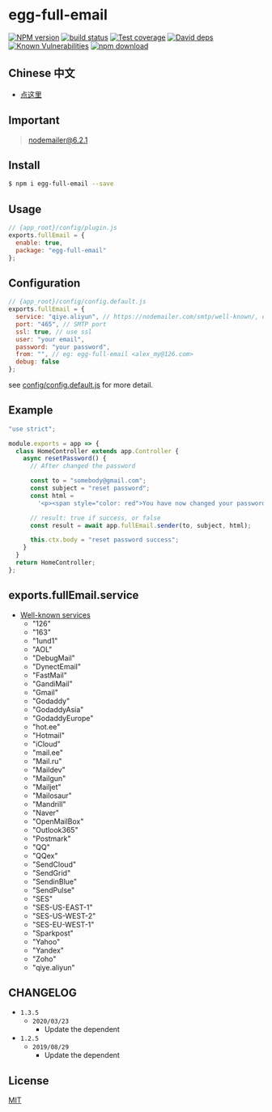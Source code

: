 # egg-full-email

[![NPM version][npm-image]][npm-url]
[![build status][travis-image]][travis-url]
[![Test coverage][codecov-image]][codecov-url]
[![David deps][david-image]][david-url]
[![Known Vulnerabilities][snyk-image]][snyk-url]
[![npm download][download-image]][download-url]

[npm-image]: https://img.shields.io/npm/v/egg-full-email.svg?style=flat-square
[npm-url]: https://npmjs.org/package/egg-full-email
[travis-image]: https://img.shields.io/travis/eggjs/egg-full-email.svg?style=flat-square
[travis-url]: https://travis-ci.org/eggjs/egg-full-email
[codecov-image]: https://img.shields.io/codecov/c/github/eggjs/egg-full-email.svg?style=flat-square
[codecov-url]: https://codecov.io/github/eggjs/egg-full-email?branch=master
[david-image]: https://img.shields.io/david/eggjs/egg-full-email.svg?style=flat-square
[david-url]: https://david-dm.org/eggjs/egg-full-email
[snyk-image]: https://snyk.io/test/npm/egg-full-email/badge.svg?style=flat-square
[snyk-url]: https://snyk.io/test/npm/egg-full-email
[download-image]: https://img.shields.io/npm/dm/egg-full-email.svg?style=flat-square
[download-url]: https://npmjs.org/package/egg-full-email

<!--
Description here.
-->

## Chinese 中文

- [点这里](./README.zh_CN.md)

## Important

> nodemailer@6.2.1

## Install

```bash
$ npm i egg-full-email --save
```

## Usage

```js
// {app_root}/config/plugin.js
exports.fullEmail = {
  enable: true,
  package: "egg-full-email"
};
```

## Configuration

```js
// {app_root}/config/config.default.js
exports.fullEmail = {
  service: "qiye.aliyun", // https://nodemailer.com/smtp/well-known/, eg: qiye.aliyun, 126
  port: "465", // SMTP port
  ssl: true, // use ssl
  user: "your email",
  password: "your password",
  from: "", // eg: egg-full-email <alex_my@126.com>
  debug: false
};
```

see [config/config.default.js](config/config.default.js) for more detail.

## Example

```js
"use strict";

module.exports = app => {
  class HomeController extends app.Controller {
    async resetPassword() {
      // After changed the password

      const to = "somebody@gmail.com";
      const subject = "reset password";
      const html =
        '<p><span style="color: red">You have now changed your password. </span></p>';

      // result: true if success, or false
      const result = await app.fullEmail.sender(to, subject, html);

      this.ctx.body = "reset password success";
    }
  }
  return HomeController;
};
```

## exports.fullEmail.service

- [Well-known services](https://nodemailer.com/smtp/well-known/)
  - "126"
  - "163"
  - "1und1"
  - "AOL"
  - "DebugMail"
  - "DynectEmail"
  - "FastMail"
  - "GandiMail"
  - "Gmail"
  - "Godaddy"
  - "GodaddyAsia"
  - "GodaddyEurope"
  - "hot.ee"
  - "Hotmail"
  - "iCloud"
  - "mail.ee"
  - "Mail.ru"
  - "Maildev"
  - "Mailgun"
  - "Mailjet"
  - "Mailosaur"
  - "Mandrill"
  - "Naver"
  - "OpenMailBox"
  - "Outlook365"
  - "Postmark"
  - "QQ"
  - "QQex"
  - "SendCloud"
  - "SendGrid"
  - "SendinBlue"
  - "SendPulse"
  - "SES"
  - "SES-US-EAST-1"
  - "SES-US-WEST-2"
  - "SES-EU-WEST-1"
  - "Sparkpost"
  - "Yahoo"
  - "Yandex"
  - "Zoho"
  - "qiye.aliyun"

## CHANGELOG

- `1.3.5`
  - `2020/03/23`
    - Update the dependent
- `1.2.5`
  - `2019/08/29`
    - Update the dependent

## License

[MIT](LICENSE)
